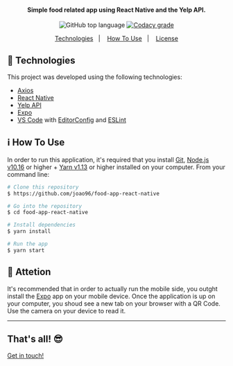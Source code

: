 <h4 align="center">
  Simple food related app using React Native and the Yelp API.
</h4>
<p align="center">
  <img alt="GitHub top language" src="https://img.shields.io/badge/javascript-100%25-yellow">

  <a href="https://www.codacy.com/manual/joao96/meau-animal-adoption?utm_source=github.com&amp;utm_medium=referral&amp;utm_content=joao96/meau-animal-adoption&amp;utm_campaign=Badge_Grade">
    <img alt="Codacy grade" src="https://img.shields.io/badge/code%20quality-B-green">
  </a>
</p>

<p align="center">
  <a href="#checkered_flag-technologies">Technologies</a>&nbsp;&nbsp;&nbsp;|&nbsp;&nbsp;&nbsp;
  <a href="#information_source-how-to-use">How To Use</a>&nbsp;&nbsp;&nbsp;|&nbsp;&nbsp;&nbsp;
  <a href="#memo-license">License</a>
</p>

## :checkered_flag: Technologies

This project was developed using the following technologies:

-  [Axios](https://github.com/axios/axios)
-  [React Native](https://facebook.github.io/react-native/)
-  [Yelp API](https://www.yelp.com/developers)
-  [Expo](https://expo.io/)
-  [VS Code][vc] with [EditorConfig][vceditconfig] and [ESLint][vceslint]

## :information_source: How To Use

In order to run this application, it's required that you install [Git](https://git-scm.com), [Node.js v10.16][nodejs] or higher + [Yarn v1.13][yarn] or higher installed on your computer. From your command line:

```bash
# Clone this repository
$ https://github.com/joao96/food-app-react-native

# Go into the repository
$ cd food-app-react-native

# Install dependencies
$ yarn install

# Run the app
$ yarn start
```

## :rotating_light: Attetion
It's recommended that in order to actually run the mobile side, you outght install the [Expo](https://expo.io/) app on your mobile device. Once the application is up on your computer, you shoud see a new tab on your browser with a QR Code. Use the camera on your device to read it.

---

## That's all! 😎

[Get in touch!](https://www.linkedin.com/in/jvpoletti/)

[nodejs]: https://nodejs.org/
[yarn]: https://yarnpkg.com/
[vc]: https://code.visualstudio.com/
[vceditconfig]: https://marketplace.visualstudio.com/items?itemName=EditorConfig.EditorConfig
[vceslint]: https://marketplace.visualstudio.com/items?itemName=dbaeumer.vscode-eslint
